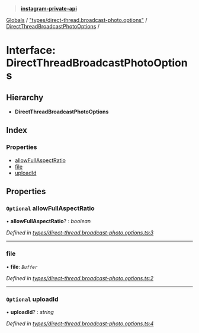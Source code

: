 > **[instagram-private-api](../README.md)**

[Globals](../README.md) / ["types/direct-thread.broadcast-photo.options"](../modules/_types_direct_thread_broadcast_photo_options_.md) / [DirectThreadBroadcastPhotoOptions](_types_direct_thread_broadcast_photo_options_.directthreadbroadcastphotooptions.md) /

# Interface: DirectThreadBroadcastPhotoOptions

## Hierarchy

* **DirectThreadBroadcastPhotoOptions**

## Index

### Properties

* [allowFullAspectRatio](_types_direct_thread_broadcast_photo_options_.directthreadbroadcastphotooptions.md#optional-allowfullaspectratio)
* [file](_types_direct_thread_broadcast_photo_options_.directthreadbroadcastphotooptions.md#file)
* [uploadId](_types_direct_thread_broadcast_photo_options_.directthreadbroadcastphotooptions.md#optional-uploadid)

## Properties

### `Optional` allowFullAspectRatio

• **allowFullAspectRatio**? : *boolean*

*Defined in [types/direct-thread.broadcast-photo.options.ts:3](https://github.com/dilame/instagram-private-api/blob/e9c516c/src/types/direct-thread.broadcast-photo.options.ts#L3)*

___

###  file

• **file**: *`Buffer`*

*Defined in [types/direct-thread.broadcast-photo.options.ts:2](https://github.com/dilame/instagram-private-api/blob/e9c516c/src/types/direct-thread.broadcast-photo.options.ts#L2)*

___

### `Optional` uploadId

• **uploadId**? : *string*

*Defined in [types/direct-thread.broadcast-photo.options.ts:4](https://github.com/dilame/instagram-private-api/blob/e9c516c/src/types/direct-thread.broadcast-photo.options.ts#L4)*